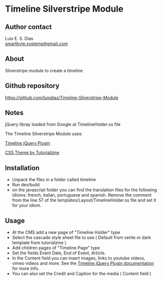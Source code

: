 # Timeline Silverstripe Module

## Author contact
Luis E. S. Dias  
smartbyte.systems@gmail.com

## About
Silverstripe module to create a timeline

## Github repository
https://github.com/luisdias/Timeline-Silverstripe-Module

## Notes
jQuery libray loaded from Google at TimelineHolder.ss file

The Timeline Silverstripe Module uses:

[Timeline jQuery Plugin](http://timeline.verite.co/)

[CSS Theme by Tutorialzine](http://tutorialzine.com/2012/04/timeline-portfolio/)

## Installation
* Unpack the files in a folder called timeline
* Run dev/build
* on the javascript folder you can find the translation files for the following idioms: french, italian, 
portuguese and spanish. Remove the comment from the line 57 of the templates/Layout/TimelineHolder.ss file 
and set it for your idiom.  

## Usage
* At the CMS add a new page of "Timeline Holder" type
* Select the cascade style sheet file to use ( Default from verite or dark template from tutorialzine )
* Add children pages of "Timeline Page" type
* Set the fields Event Date, End of Event, Article.
* In the Content field you can insert images, links to youtube videos, vimeo videos and more. 
See the [Timeline jQuery Plugin documentation](http://timeline.verite.co/#about) for more info.
* You can also set the Credit and Caption for the media ( Content field )


